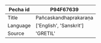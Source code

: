 |Pecha id | P94F67639
| --- | --- 
|Title | Pañcaskandhaprakaraṇa 
|Language | ['English', 'Sanskrit']
|Source | 'GRETIL'